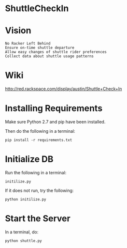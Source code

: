 ShuttleCheckIn
==============

Vision
======

    No Racker Left Behind
    Ensure on-time shuttle departure
    Allow easy changes of shuttle rider preferences
    Collect data about shuttle usage patterns
    
    
Wiki
====
http://red.rackspace.com/display/austin/Shuttle+Check+In


Installing Requirements
====
Make sure Python 2.7 and pip have been installed.

Then do the following in a terminal:

    pip install -r requirements.txt

Initialize DB
====
Run the following in a terminal:

    initilize.py

If it does not run, try the following:

    python initilize.py

Start the Server
===
In a terminal, do:

    python shuttle.py